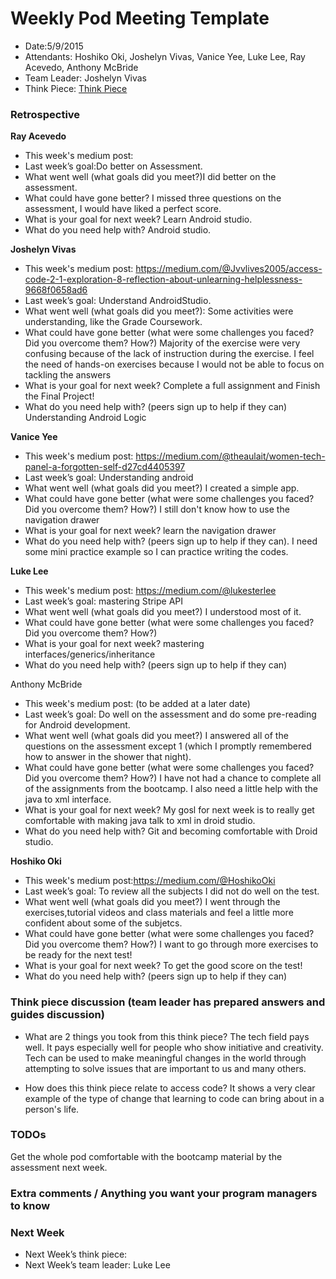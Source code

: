 # Weekly Pod Meeting Template

* Date:5/9/2015
* Attendants: Hoshiko Oki, Joshelyn Vivas, Vanice Yee, Luke Lee, Ray Acevedo, Anthony McBride
* Team Leader: Joshelyn Vivas 
* Think Piece:  [Think Piece](<http://braythwayt.com/2015/01/20/learned-helplessness.html>)

### Retrospective

**Ray Acevedo**

* This week's medium post:
* Last week’s goal:Do better on Assessment.
* What went well (what goals did you meet?)I did better on the assessment.
* What could have gone better? I missed three questions on the assessment, I would have liked a perfect score.
* What is your goal for next week? Learn Android studio.
* What do you need help with? Android studio.

**Joshelyn Vivas**

* This week's medium post: https://medium.com/@Jvvlives2005/access-code-2-1-exploration-8-reflection-about-unlearning-helplessness-9668f0658ad6
* Last week’s goal: Understand AndroidStudio.
* What went well (what goals did you meet?): Some activities were understanding, like the Grade Coursework.
* What could have gone better (what were some challenges you faced? Did you overcome them? How?) Majority of the exercise were very confusing because of the lack of instruction during the exercise. 
I feel the need of hands-on exercises because I would not be able to focus on tackling the answers
* What is your goal for next week? Complete a full assignment and Finish the Final Project!
* What do you need help with? (peers sign up to help if they can) Understanding Android Logic

**Vanice Yee**

* This week's medium post: https://medium.com/@theaulait/women-tech-panel-a-forgotten-self-d27cd4405397
* Last week’s goal: Understanding android
* What went well (what goals did you meet?) I created a simple app. 
* What could have gone better (what were some challenges you faced? Did you overcome them? How?) I still don't know how to use the navigation drawer
* What is your goal for next week? learn the navigation drawer
* What do you need help with? (peers sign up to help if they can). I need some mini practice example so I can practice writing the codes. 

**Luke Lee**

* This week's medium post: https://medium.com/@lukesterlee
* Last week’s goal: mastering Stripe API
* What went well (what goals did you meet?) I understood most of it.
* What could have gone better (what were some challenges you faced? Did you overcome them? How?) 
* What is your goal for next week? mastering interfaces/generics/inheritance
* What do you need help with? (peers sign up to help if they can)

Anthony McBride

* This week's medium post: (to be added at a later date)
* Last week’s goal: Do well on the assessment and do some pre-reading for Android development.
* What went well (what goals did you meet?) I answered all of the questions on the assessment except 1 (which I promptly remembered how to answer in the shower that night).
* What could have gone better (what were some challenges you faced? Did you overcome them? How?) I have not had a chance to complete all of the assignments from the bootcamp. I also need a little help with the java to xml interface.
* What is your goal for next week? My gosl for next week is to really get comfortable with making java talk to xml in droid studio.
* What do you need help with? Git and becoming comfortable with Droid studio.

**Hoshiko Oki**

* This week's medium post:https://medium.com/@HoshikoOki
* Last week’s goal: To review all the subjects I did not do well on the test.
* What went well (what goals did you meet?) I went through the exercises,tutorial videos and class materials and feel a little more confident about some of the subjetcs.
* What could have gone better (what were some challenges you faced? Did you overcome them? How?)  I want to go through more exercises to be ready for the next test!
* What is your goal for next week? To get the good score on the test!
* What do you need help with? (peers sign up to help if they can)

### Think piece discussion (team leader has prepared answers and guides discussion)

* What are 2 things you took from this think piece?
The tech field pays well. It pays especially well for people who show initiative and creativity.
Tech can be used to make meaningful changes in the world through attempting to solve issues that are important to us and many others.

* How does this think piece relate to access code?
It shows a very clear example of the type of change that learning to code can bring about in a person's life.

### TODOs

Get the whole pod comfortable with the bootcamp material by the assessment next week.

### Extra comments / Anything you want your program managers to know

### Next Week

* Next Week’s think piece:
* Next Week’s team leader: Luke Lee

